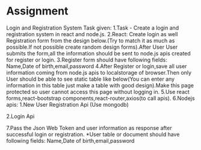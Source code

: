 # Assignment
Login and Registration System
Task given:
1.Task - Create a login and registration system in react and node.js.
2.React: Create login as well Registration form from the design below.(Try to match it as much
as possible.If not possible create random design forms).After User User submits the form,all the
information should be sent to node.js apis created for register or login.
3.Register form should have following fields:
Name,Date of birth,email,password
4.After Register or login,save all user information coming from node.js apis to localstorage of
browser.Then only User should be able to see static table like below(You can enter any
information in this table just make a table with good design).Make this page protected so user
cannot access this page without logging in.
5.Use react forms,react-bootstrap components,react-router,axios(to call apis).
6.Nodejs apis: 1.New User Registration Api (Use mongodb)

2.Login Api

7.Pass the Json Web Token and user information as response after successful login or
registration.
*User table or document should have following fields:
Name,Date of birth,email,password

